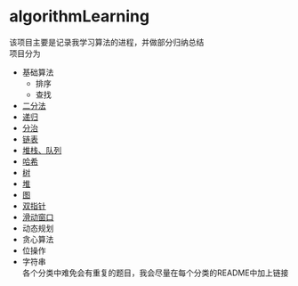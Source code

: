 # algorithmLearning
该项目主要是记录我学习算法的进程，并做部分归纳总结  
项目分为
* 基础算法
  * 排序
  * 查找
 * [二分法](src/main/java/binarysearch/README.MD)
 * [递归](/src/main/java/recusion/README.MD)
 * [分治](/src/main/java/dc/README.MD)
 * [链表](/src/main/java/linklist/README.MD)
 * [堆栈、队列](/src/main/java/stackandqueue/README.MD)
 * [哈希](/src/main/java/hash/README.MD)
 * [树](/src/main/java/tree/README.MD)
 * [堆](/src/main/java/heap/README.MD)
 * [图](/src/main/java/graph/README.MD)
 * [双指针](src/main/java/twopointers/README.MD)
 * [滑动窗口](src/main/java/slidingwindow/README.md)
 * 动态规划
 * 贪心算法
 * 位操作
 * 字符串  
 各个分类中难免会有重复的题目，我会尽量在每个分类的README中加上链接